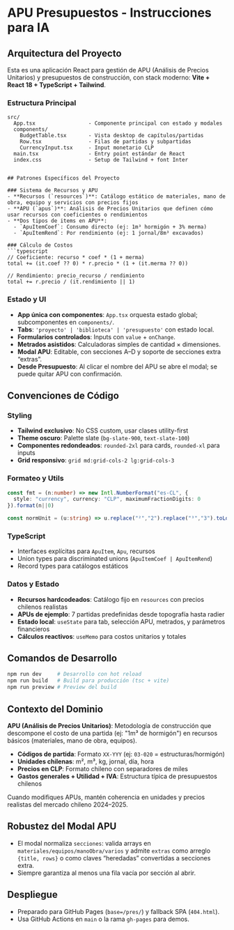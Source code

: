 # APU Presupuestos - Instrucciones para IA

## Arquitectura del Proyecto

Esta es una aplicación React para gestión de APU (Análisis de Precios Unitarios) y presupuestos de construcción, con stack moderno: **Vite + React 18 + TypeScript + Tailwind**.

### Estructura Principal
```
src/
  App.tsx                 - Componente principal con estado y modales
  components/
    BudgetTable.tsx       - Vista desktop de capítulos/partidas
    Row.tsx               - Filas de partidas y subpartidas
    CurrencyInput.tsx     - Input monetario CLP
  main.tsx                - Entry point estándar de React
  index.css               - Setup de Tailwind + font Inter
```
```

## Patrones Específicos del Proyecto

### Sistema de Recursos y APU
- **Recursos (`resources`)**: Catálogo estático de materiales, mano de obra, equipo y servicios con precios fijos
- **APU (`apus`)**: Análisis de Precios Unitarios que definen cómo usar recursos con coeficientes o rendimientos
- **Dos tipos de items en APU**:
  - `ApuItemCoef`: Consumo directo (ej: 1m³ hormigón + 3% merma)
  - `ApuItemRend`: Por rendimiento (ej: 1 jornal/8m³ excavados)

### Cálculo de Costos
```typescript
// Coeficiente: recurso * coef * (1 + merma)
total += (it.coef ?? 0) * r.precio * (1 + (it.merma ?? 0))

// Rendimiento: precio_recurso / rendimiento 
total += r.precio / (it.rendimiento || 1)
```

### Estado y UI
- **App única con componentes**: `App.tsx` orquesta estado global; subcomponentes en `components/`.
- **Tabs**: `'proyecto' | 'biblioteca' | 'presupuesto'` con estado local.
- **Formularios controlados**: Inputs con `value` + `onChange`.
- **Metrados asistidos**: Calculadoras simples de cantidad × dimensiones.
- **Modal APU**: Editable, con secciones A–D y soporte de secciones extra “extras”.
- **Desde Presupuesto**: Al clicar el nombre del APU se abre el modal; se puede quitar APU con confirmación.

## Convenciones de Código

### Styling
- **Tailwind exclusivo**: No CSS custom, usar clases utility-first
- **Theme oscuro**: Palette slate (`bg-slate-900`, `text-slate-100`)
- **Componentes redondeados**: `rounded-2xl` para cards, `rounded-xl` para inputs
- **Grid responsivo**: `grid md:grid-cols-2 lg:grid-cols-3`

### Formateo y Utils
```typescript
const fmt = (n:number) => new Intl.NumberFormat("es-CL", {
  style: "currency", currency: "CLP", maximumFractionDigits: 0
}).format(n||0)

const normUnit = (u:string) => u.replace("²","2").replace("³","3").toLowerCase()
```

### TypeScript
- Interfaces explícitas para `ApuItem`, `Apu`, recursos
- Union types para discriminated unions (`ApuItemCoef | ApuItemRend`)
- Record types para catálogos estáticos

### Datos y Estado
- **Recursos hardcodeados**: Catálogo fijo en `resources` con precios chilenos realistas
- **APUs de ejemplo**: 7 partidas predefinidas desde topografía hasta radier
- **Estado local**: `useState` para tab, selección APU, metrados, y parámetros financieros
- **Cálculos reactivos**: `useMemo` para costos unitarios y totales

## Comandos de Desarrollo

```bash
npm run dev     # Desarrollo con hot reload
npm run build   # Build para producción (tsc + vite)
npm run preview # Preview del build
```

## Contexto del Dominio

**APU (Análisis de Precios Unitarios)**: Metodología de construcción que descompone el costo de una partida (ej: "1m³ de hormigón") en recursos básicos (materiales, mano de obra, equipos).

- **Códigos de partida**: Formato `XX-YYY` (ej: `03-020` = estructuras/hormigón)
- **Unidades chilenas**: m², m³, kg, jornal, día, hora
- **Precios en CLP**: Formato chileno con separadores de miles
- **Gastos generales + Utilidad + IVA**: Estructura típica de presupuestos chilenos

Cuando modifiques APUs, mantén coherencia en unidades y precios realistas del mercado chileno 2024–2025.

## Robustez del Modal APU
- El modal normaliza `secciones`: valida arrays en `materiales/equipos/manoObra/varios` y admite `extras` como arreglo `{title, rows}` o como claves “heredadas” convertidas a secciones extra.
- Siempre garantiza al menos una fila vacía por sección al abrir.

## Despliegue
- Preparado para GitHub Pages (`base=/pres/`) y fallback SPA (`404.html`).
- Usa GitHub Actions en `main` o la rama `gh-pages` para demos.